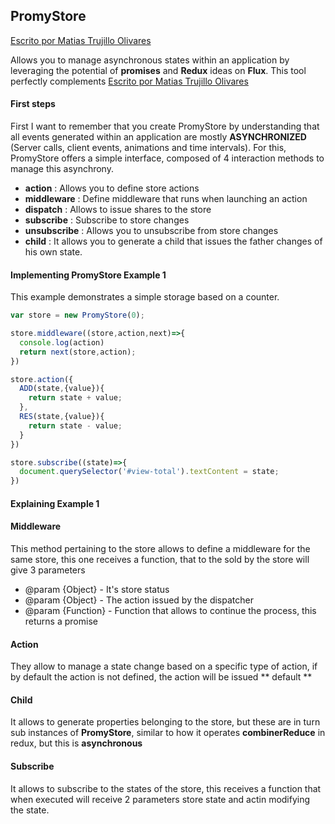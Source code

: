 ## PromyStore

[Escrito por Matias Trujillo  Olivares](http://www.upp.cl)	


Allows you to manage asynchronous states within an application by leveraging the potential of **promises** and **Redux** ideas on **Flux**. This tool perfectly complements [Escrito por Matias Trujillo  Olivares](PromyCycle)	

#### First steps

First I want to remember that you create PromyStore by understanding that all events generated within an application are mostly **ASYNCHRONIZED** (Server calls, client events, animations and time intervals). For this, PromyStore offers a simple interface, composed of 4 interaction methods to manage this asynchrony.

* **action**      : Allows you to define store actions
* **middleware**  : Define middleware that runs when launching an action
* **dispatch**    : Allows to issue shares to the store
* **subscribe**   : Subscribe to store changes
* **unsubscribe** : Allows you to unsubscribe from store changes
* **child** : It allows you to generate a child that issues the father changes of his own state.

#### Implementing PromyStore Example 1

This example demonstrates a simple storage based on a counter.

```javascript
var store = new PromyStore(0);

store.middleware((store,action,next)=>{
  console.log(action)
  return next(store,action);
})

store.action({
  ADD(state,{value}){
    return state + value;
  },
  RES(state,{value}){
    return state - value;
  }
})

store.subscribe((state)=>{
  document.querySelector('#view-total').textContent = state;
})

```
#### Explaining Example 1

#### Middleware

This method pertaining to the store allows to define a middleware for the same store, this one receives a function, that to the sold by the store will give 3 parameters

* @param {Object} - It's store status
* @param {Object} - The action issued by the dispatcher
* @param {Function} - Function that allows to continue the process, this returns a promise

#### Action

They allow to manage a state change based on a specific type of action, if by default the action is not defined, the action will be issued ** default **

#### Child

It allows to generate properties belonging to the store, but these are in turn sub instances of **PromyStore**, similar to how it operates **combinerReduce** in redux, but this is **asynchronous**

#### Subscribe

It allows to subscribe to the states of the store, this receives a function that when executed will receive 2 parameters store state and actin modifying the state.